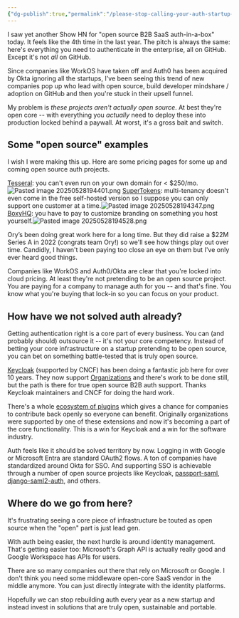 ```yaml
---
{"dg-publish":true,"permalink":"/please-stop-calling-your-auth-startup-open-source/"}
---
```


I saw yet another Show HN for "open source B2B SaaS auth-in-a-box" today. It feels like the 4th time in the last year. The pitch is always the same: here's everything you need to authenticate in the enterprise, all on GitHub. Except it's not *all* on GitHub.

Since companies like WorkOS have taken off and Auth0 has been acquired by Okta ignoring all the startups, I've been seeing this trend of new companies pop up who lead with open source, build developer mindshare / adoption on GitHub and then you're stuck in their upsell funnel.

My problem is *these projects aren't actually open source*. At best they're open core -- with everything you _actually_ need to deploy these into production locked behind a paywall. At worst, it's a gross bait and switch. 

## Some "open source" examples

I wish I were making this up. Here are some pricing pages for some up and coming open source auth projects.

[Tesseral](https://github.com/tesseral-labs/tesseral): you can't even run on your own domain for < $250/mo.![Pasted image 20250528194401.png](/img/user/Pasted%20image%2020250528194401.png)
[SuperTokens](https://supertokens.com/): multi-tenancy doesn't even come in the free self-hosted version so I suppose you can only support one customer at a time.![Pasted image 20250528194347.png](/img/user/Pasted%20image%2020250528194347.png)
[BoxyHQ](https://boxyhq.com): you have to pay to customize branding on something you host yourself.![Pasted image 20250528194528.png](/img/user/Pasted%20image%2020250528194528.png)

Ory’s been doing great work here for a long time. But they did raise a $22M Series A in 2022 (congrats team Ory!) so we'll see how things play out over time. Candidly, I haven't been paying too close an eye on them but I've only ever heard good things.

Companies like WorkOS and Auth0/Okta are clear that you're locked into cloud pricing. At least they're not pretending to be an open source project. You are paying for a company to manage auth for you -- and that's fine. You know what you're buying that lock-in so you can focus on your product.

## How have we not solved auth already?

Getting authentication right is a core part of every business. You can (and probably should) outsource it -- it's not your core competency. Instead of betting your core infrastructure on a startup pretending to be open source, you can bet on something battle-tested that is truly open source.

 [Keycloak](https://www.keycloak.org/) (supported by CNCF) has been doing a fantastic job here for over 10 years. They now support [Organizations](https://github.com/keycloak/keycloak/issues/30180) and there's work to be done still, but the path is there for true open source B2B auth support. Thanks Keycloak maintainers and CNCF for doing the hard work.

There's a whole [ecosystem of plugins](https://www.keycloak.org/extensions) which gives a chance for companies to contribute back openly so everyone can benefit. Originally organizations were supported by one of these extensions and now it's becoming a part of the core functionality. This is a win for Keycloak and a win for the software industry.

Auth feels like it should be solved territory by now. Logging in with Google or Microsoft Entra are standard OAuth2 flows. A ton of companies have standardized around Okta for SSO. And supporting SSO is achievable through a number of open source projects like Keycloak, [passport-saml](https://www.passportjs.org/packages/passport-saml/), [django-saml2-auth](https://github.com/grafana/django-saml2-auth), and others.

## Where do we go from here?

It's frustrating seeing a core piece of infrastructure be touted as open source when the "open" part is just lead gen.

With auth being easier, the next hurdle is around identity management. That's getting easier too: Microsoft's Graph API is actually really good and Google Workspace has APIs for users.

There are so many companies out there that rely on Microsoft or Google. I don't think you need some middleware open-core SaaS vendor in the middle anymore. You can just directly integrate with the identity platforms. 

Hopefully we can stop rebuilding auth every year as a new startup and instead invest in solutions that are truly open, sustainable and portable. 